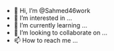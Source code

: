 - 👋 Hi, I’m @Sahmed46work
- 👀 I’m interested in ...
- 🌱 I’m currently learning ...
- 💞️ I’m looking to collaborate on ...
- 📫 How to reach me ...

<!---
Sahmed46work/Sahmed46work is a ✨ special ✨ repository because its `README.md` (this file) appears on your GitHub profile.
You can click the Preview link to take a look at your changes.
--->
